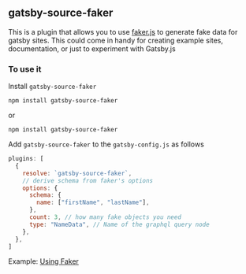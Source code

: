 ## gatsby-source-faker

This is a plugin that allows you to use [faker.js](https://github.com/marak/Faker.js/) to generate fake data for gatsby sites. This could come in handy for creating example sites, documentation, or just to experiment with Gatsby.js

### To use it

Install `gatsby-source-faker`

```shell
npm install gatsby-source-faker
```

or

```shell
npm install gatsby-source-faker
```

Add `gatsby-source-faker` to the `gatsby-config.js` as follows

```javascript
plugins: [
  {
    resolve: `gatsby-source-faker`,
    // derive schema from faker's options
    options: {
      schema: {
        name: ["firstName", "lastName"],
      },
      count: 3, // how many fake objects you need
      type: "NameData", // Name of the graphql query node
    },
  },
]
```

Example: [Using Faker](https://github.com/gatsbyjs/gatsby/tree/master/examples/using-faker)
